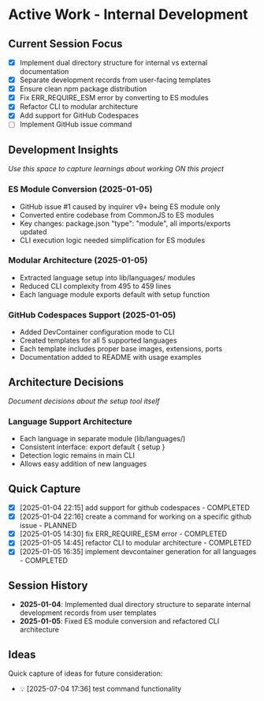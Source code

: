 # Active Work - Internal Development

## Current Session Focus
- [x] Implement dual directory structure for internal vs external documentation
- [x] Separate development records from user-facing templates
- [x] Ensure clean npm package distribution
- [x] Fix ERR_REQUIRE_ESM error by converting to ES modules
- [x] Refactor CLI to modular architecture
- [x] Add support for GitHub Codespaces
- [ ] Implement GitHub issue command

## Development Insights
*Use this space to capture learnings about working ON this project*

### ES Module Conversion (2025-01-05)
- GitHub issue #1 caused by inquirer v9+ being ES module only
- Converted entire codebase from CommonJS to ES modules
- Key changes: package.json "type": "module", all imports/exports updated
- CLI execution logic needed simplification for ES modules

### Modular Architecture (2025-01-05)
- Extracted language setup into lib/languages/ modules
- Reduced CLI complexity from 495 to 459 lines
- Each language module exports default with setup function

### GitHub Codespaces Support (2025-01-05)
- Added DevContainer configuration mode to CLI
- Created templates for all 5 supported languages
- Each template includes proper base images, extensions, ports
- Documentation added to README with usage examples

## Architecture Decisions
*Document decisions about the setup tool itself*

### Language Support Architecture
- Each language in separate module (lib/languages/)
- Consistent interface: export default { setup }
- Detection logic remains in main CLI
- Allows easy addition of new languages

## Quick Capture

- [x] [2025-01-04 22:15] add support for github codespaces - COMPLETED
- [x] [2025-01-04 22:16] create a command for working on a specific github issue - PLANNED
- [x] [2025-01-05 14:30] fix ERR_REQUIRE_ESM error - COMPLETED
- [x] [2025-01-05 14:45] refactor CLI to modular architecture - COMPLETED
- [x] [2025-01-05 16:35] implement devcontainer generation for all languages - COMPLETED

## Session History
- **2025-01-04**: Implemented dual directory structure to separate internal development records from user templates
- **2025-01-05**: Fixed ES module conversion and refactored CLI architecture
## Ideas

Quick capture of ideas for future consideration:

- 💡 [2025-07-04 17:36] test command functionality
